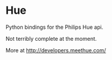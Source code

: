 Hue
===

Python bindings for the Philips Hue api.

Not terribly complete at the moment.

More at http://developers.meethue.com/